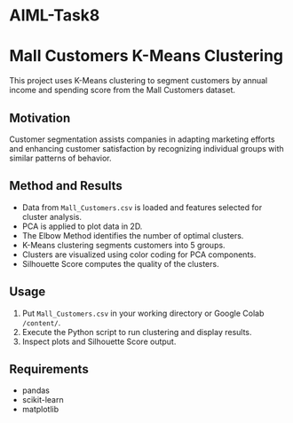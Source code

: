 # AIML-Task8
# Mall Customers K-Means Clustering

This project uses K-Means clustering to segment customers by annual income and spending score from the Mall Customers dataset.

## Motivation

Customer segmentation assists companies in adapting marketing efforts and enhancing customer satisfaction by recognizing individual groups with similar patterns of behavior.

## Method and Results

- Data from `Mall_Customers.csv` is loaded and features selected for cluster analysis.
- PCA is applied to plot data in 2D.
- The Elbow Method identifies the number of optimal clusters.
- K-Means clustering segments customers into 5 groups.
- Clusters are visualized using color coding for PCA components.
- Silhouette Score computes the quality of the clusters.

## Usage

1. Put `Mall_Customers.csv` in your working directory or Google Colab `/content/`.
2. Execute the Python script to run clustering and display results.
3. Inspect plots and Silhouette Score output.

## Requirements

- pandas
- scikit-learn
- matplotlib


